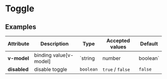 # Toggle

## Examples

<ex-code name="ex-toggle-basic"/></ex-code>

<ex-code name="ex-toggle-disabled"/></ex-code>

<ex-footer edit-link="https://github.com/zeit-ui/vue/edit/master/docs/en-us/components/toogle.md">

| Attribute | Description | Type | Accepted values | Default
| ---------- | ---------- | ---- |  -------------- | ------ |
| **v-model** | binding value[v-model] | `string | number | boolean` | - | - |
| **disabled** | disable toggle | `boolean` | `true` / `false` | `false` |

</ex-footer>

